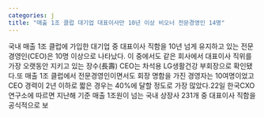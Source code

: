 ```yaml
---
categories: j
title: "매출 1조 클럽 대기업 대표이사만 10년 이상 비오너 전문경영인 14명"
---
```

국내 매출 1조 클럽에 가입한 대기업 중 대표이사 직함을 10년 넘게 유지하고 있는 전문경영인(CEO)은 10명 이상으로 나타났다. 이 중에서도 같은 회사에서 대표이사 직위를 가장 오랫동안 지키고 있는 장수(長壽) CEO는 차석용 LG생활건강 부회장으로 확인됐다.또 매출 1조 클럽에서 전문경영인이면서도 회장 명함을 가진 경영자는 10여명이었고 CEO 경력이 2년 이하로 짧은 경우는 40%에 달할 정도로 가장 많았다.22일 한국CXO연구소에 따르면 지난해 기준 매출 1조원이 넘는 국내 상장사 231개 중 대표이사 직함을 공식적으로 보